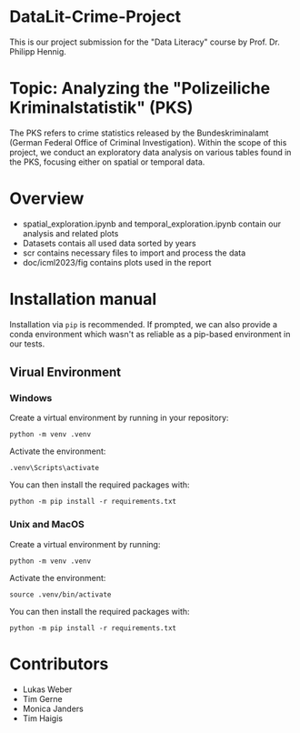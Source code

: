 # DataLit-Crime-Project
 This is our project submission for the "Data Literacy" course by Prof. Dr. Philipp Hennig.

# Topic: Analyzing the "Polizeiliche Kriminalstatistik" (PKS)
The PKS refers to crime statistics released by the Bundeskriminalamt (German Federal Office of Criminal Investigation). 
Within the scope of this project, we conduct an exploratory data analysis on various tables found in the PKS, focusing either on spatial or temporal data.

# Overview
- spatial_exploration.ipynb and temporal_exploration.ipynb contain our analysis and related plots
- Datasets contais all used data sorted by years
- scr contains necessary files to import and process the data
- doc/icml2023/fig contains plots used in the report

# Installation manual
Installation via ``pip`` is recommended. If prompted, we can also provide a conda environment which wasn't as reliable as a pip-based environment in our tests.

## Virual Environment
### Windows
Create a virtual environment by running in your repository:
```
python -m venv .venv
```

Activate the environment:
```
.venv\Scripts\activate
```

You can then install the required packages with:
```
python -m pip install -r requirements.txt
```

### Unix and MacOS
Create a virtual environment by running:
```
python -m venv .venv
```

Activate the environment:
```
source .venv/bin/activate
```
You can then install the required packages with:
```
python -m pip install -r requirements.txt
```








# Contributors
- Lukas Weber
- Tim Gerne
- Monica Janders
- Tim Haigis
